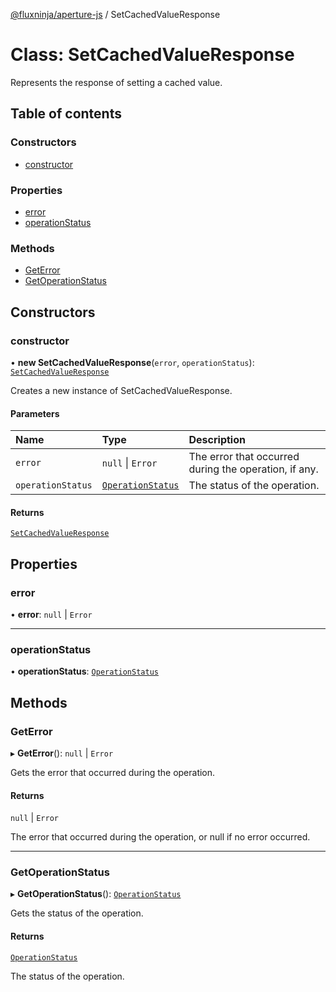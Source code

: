 [@fluxninja/aperture-js](../README.md) / SetCachedValueResponse

# Class: SetCachedValueResponse

Represents the response of setting a cached value.

## Table of contents

### Constructors

- [constructor](SetCachedValueResponse.md#constructor)

### Properties

- [error](SetCachedValueResponse.md#error)
- [operationStatus](SetCachedValueResponse.md#operationstatus)

### Methods

- [GetError](SetCachedValueResponse.md#geterror)
- [GetOperationStatus](SetCachedValueResponse.md#getoperationstatus)

## Constructors

### constructor

• **new SetCachedValueResponse**(`error`, `operationStatus`): [`SetCachedValueResponse`](SetCachedValueResponse.md)

Creates a new instance of SetCachedValueResponse.

#### Parameters

| Name | Type | Description |
| :------ | :------ | :------ |
| `error` | ``null`` \| `Error` | The error that occurred during the operation, if any. |
| `operationStatus` | [`OperationStatus`](../enums/OperationStatus.md) | The status of the operation. |

#### Returns

[`SetCachedValueResponse`](SetCachedValueResponse.md)

## Properties

### error

• **error**: ``null`` \| `Error`

___

### operationStatus

• **operationStatus**: [`OperationStatus`](../enums/OperationStatus.md)

## Methods

### GetError

▸ **GetError**(): ``null`` \| `Error`

Gets the error that occurred during the operation.

#### Returns

``null`` \| `Error`

The error that occurred during the operation, or null if no error occurred.

___

### GetOperationStatus

▸ **GetOperationStatus**(): [`OperationStatus`](../enums/OperationStatus.md)

Gets the status of the operation.

#### Returns

[`OperationStatus`](../enums/OperationStatus.md)

The status of the operation.
